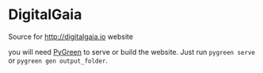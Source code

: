DigitalGaia
===========

Source for http://digitalgaia.io website

you will need [PyGreen](http://pygreen.neoname.eu/) to serve or build the website.
Just run ```pygreen serve``` or ```pygreen gen output_folder```.
